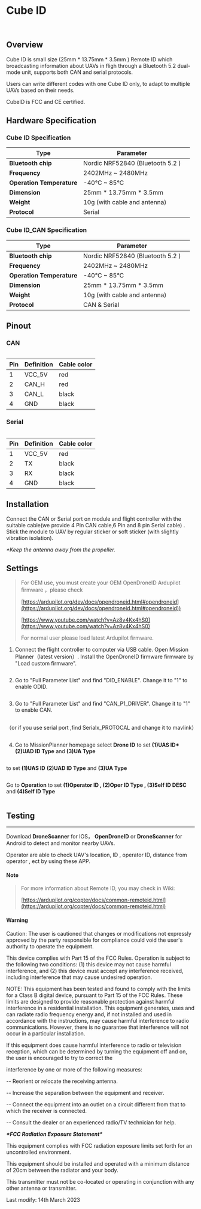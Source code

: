 # Cube ID

<figure><img src="../.gitbook/assets/CubeID-can.jpg" alt=""><figcaption></figcaption></figure>

<figure><img src="../.gitbook/assets/CubeID-serial.jpg" alt=""><figcaption></figcaption></figure>

## Overview

Cube ID is small size (25mm \* 13.75mm \* 3.5mm ) Remote ID which broadcasting information about UAVs in fligh through a Bluetooth 5.2 dual-mode unit, supports both CAN and serial protocols.

Users can write different codes with one Cube ID only, to adapt to multiple UAVs based on their needs.

CubeID is FCC and CE certified.



## Hardware Specification

### **Cube ID Specification**

<table><thead><tr><th>Type</th><th>Parameter</th><th data-hidden></th></tr></thead><tbody><tr><td><strong>Bluetooth chip</strong></td><td>Nordic NRF52840 (Bluetooth 5.2 )</td><td></td></tr><tr><td><strong>Frequency</strong></td><td>2402MHz ~ 2480MHz</td><td></td></tr><tr><td><strong>Operation Temperature</strong></td><td>-40°C ~ 85°C</td><td></td></tr><tr><td><strong>Dimension</strong></td><td>25mm * 13.75mm * 3.5mm</td><td></td></tr><tr><td><strong>Weight</strong></td><td>10g (with cable and antenna)</td><td></td></tr><tr><td><strong>Protocol</strong></td><td>Serial</td><td></td></tr></tbody></table>

### **Cube ID\_CAN Specification**

<table><thead><tr><th>Type</th><th>Parameter</th><th data-hidden></th></tr></thead><tbody><tr><td><strong>Bluetooth chip</strong></td><td>Nordic NRF52840 (Bluetooth 5.2 )</td><td></td></tr><tr><td><strong>Frequency</strong></td><td>2402MHz ~ 2480MHz</td><td></td></tr><tr><td><strong>Operation Temperature</strong></td><td>-40°C ~ 85°C</td><td></td></tr><tr><td><strong>Dimension</strong></td><td>25mm * 13.75mm * 3.5mm</td><td></td></tr><tr><td><strong>Weight</strong></td><td>10g (with cable and antenna)</td><td></td></tr><tr><td><strong>Protocol</strong></td><td>CAN &#x26; Serial</td><td></td></tr></tbody></table>

## Pinout

### CAN

<figure><img src="../.gitbook/assets/CAN.jpg" alt=""><figcaption></figcaption></figure>

| Pin | Definition | Cable color |
| --- | ---------- | ----------- |
| 1   | VCC\_5V    | red         |
| 2   | CAN\_H     | red         |
| 3   | CAN\_L     | black       |
| 4   | GND        | black       |

### Serial

<figure><img src="../.gitbook/assets/Serial.jpg" alt=""><figcaption></figcaption></figure>

| Pin | Definition | Cable color |
| --- | ---------- | ----------- |
| 1   | VCC\_5V    | red         |
| 2   | TX         | black       |
| 3   | RX         | black       |
| 4   | GND        | black       |

## Installation

Connect the CAN or Serial port on module and flight controller with the suitable cable(we provide 4 Pin CAN cable,6 Pin and 8 pin Serial cable) . Stick the module to UAV by regular sticker or soft sticker (with slightly vibration isolation).

_\*Keep the antenna away from the propeller._

## Settings

> For OEM use, you must create your OEM OpenDroneID Ardupilot firmware ，please check
>
> [https://ardupilot.org/dev/docs/opendroneid.html#opendroneid](https://ardupilot.org/dev/docs/opendroneid.html#opendroneid))
>
> [https://www.youtube.com/watch?v=Az8v4Kx4hS0](https://www.youtube.com/watch?v=Az8v4Kx4hS0)
>
>
>
> For normal user please load latest Ardupilot firmware.

1. Connect the flight controller to computer via USB cable. Open Mission Planner（latest version）. Install the OpenDroneID firmware firmware by "Load custom firmware".

<figure><img src="../.gitbook/assets/load_firmware.png" alt=""><figcaption></figcaption></figure>

2. Go to "Full Parameter List" and find "DID\_ENABLE". Change it to "1" to enable ODID.

<figure><img src="../.gitbook/assets/odid.png" alt=""><figcaption></figcaption></figure>

3. Go to "Full Parameter List" and find "CAN\_P1\_DRIVER". Change it to "1" to enable CAN.

<figure><img src="../.gitbook/assets/can.png" alt=""><figcaption></figcaption></figure>

（or if you use serial port ,find Serialx\_PROTOCAL and change it to mavlink）

<figure><img src="../.gitbook/assets/serial.png" alt=""><figcaption></figcaption></figure>

4. Go to MissionPlanner homepage select **Drone ID** to set **(1)UAS ID\*** **(2)UAD ID Type** and **(3)UA Type**

<figure><img src="../.gitbook/assets/Droneid.png" alt=""><figcaption></figcaption></figure>

to set **(1)UAS ID** **(2)UAD ID Type** and **(3)UA Type**

<figure><img src="../.gitbook/assets/Droneid01.png" alt=""><figcaption></figcaption></figure>

Go to **Operation** to set **(1)Operator ID , (2)Oper ID Type , (3)Self ID DESC** and **(4)Self ID Type**

<figure><img src="../.gitbook/assets/Operation.png" alt=""><figcaption></figcaption></figure>

## Testing

***

Download **DroneScanner** for IOS， **OpenDroneID** or **DroneScanner** for Android to detect and monitor nearby UAVs.

Operator are able to check UAV's location, ID , operator ID, distance from operator , ect by using these APP.

#### Note

> For more information about Remote ID, you may check in Wiki:
>
> [https://ardupilot.org/copter/docs/common-remoteid.html](https://ardupilot.org/copter/docs/common-remoteid.html)

#### **Warning**

Caution: The user is cautioned that changes or modifications not expressly approved by the party responsible for compliance could void the user's authority to operate the equipment.

This device complies with Part 15 of the FCC Rules. Operation is subject to the following two conditions: (1) this device may not cause harmful interference, and (2) this device must accept any interference received, including interference that may cause undesired operation.

NOTE: This equipment has been tested and found to comply with the limits for a Class B digital device, pursuant to Part 15 of the FCC Rules. These limits are designed to provide reasonable protection against harmful interference in a residential installation. This equipment generates, uses and can radiate radio frequency energy and, if not installed and used in accordance with the instructions, may cause harmful interference to radio communications. However, there is no guarantee that interference will not occur in a particular installation.

If this equipment does cause harmful interference to radio or television reception, which can be determined by turning the equipment off and on, the user is encouraged to try to correct the

interference by one or more of the following measures:

\-- Reorient or relocate the receiving antenna.

\-- Increase the separation between the equipment and receiver.

\-- Connect the equipment into an outlet on a circuit different from that to which the receiver is connected.

\-- Consult the dealer or an experienced radio/TV technician for help.

_**\*FCC Radiation Exposure Statement\***_

This equipment complies with FCC radiation exposure limits set forth for an uncontrolled environment.

This equipment should be installed and operated with a minimum distance of 20cm between the radiator and your body.

This transmitter must not be co-located or operating in conjunction with any other antenna or transmitter.



Last modify: 14th March 2023
